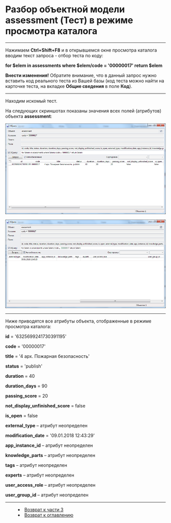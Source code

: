 # Разбор объектной модели assessment (Тест) в режиме просмотра каталога 
***

Нажимаем **Ctrl+Shift+F8** и в открывшемся окне просмотра каталога вводим текст запроса - отбор теста по коду:

**for $elem in assessments where $elem/code = '00000017' return $elem**

**Внести изменения!** Обратите внимание, что в данный запрос нужно вставить код реального теста из Вашей базы (код теста можно найти на карточке теста, на вкладке **Общие сведения** в поле **Код**).

---

Находим искомый тест. 

На следующих скриншотах показаны значения всех полей (атрибутов) объекта **assessment**:


![](assessment01.png)
 

![](assessment02.png)
 

 ---

Ниже приводятся все атрибуты объекта, отображенные в режиме просмотра каталога:

**id** = '6325699241730391195'

**code** = '00000017'

**title** = '4 арх. Пожарная безопасность'

**status** = 'publish'

**duration** = 40

**duration_days** = 90

**passing_score** = 20

**not_display_unfinished_score** = false

**is_open** = false

**external_type** – атрибут неопределен

**modification_date** = '09.01.2018 12:43:29'

**app_instance_id** – атрибут неопределен

**knowledge_parts** – атрибут неопределен

**tags** – атрибут неопределен

**experts** – атрибут неопределен

**user_access_role** – атрибут неопределен

**user_group_id** – атрибут неопределен


***
<dd><li> <a href="3_object_model.md"> Возврат к части 3</a></dd>
<dd><li> <a href="README.md"> Возврат к оглавлению</a></dd>
